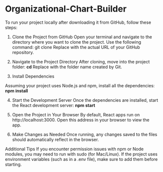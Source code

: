 # Organizational-Chart-Builder

To run your project locally after downloading it from GitHub, follow these steps:

1. Clone the Project from GitHub
Open your terminal and navigate to the directory where you want to clone the project. Use the following command:
git clone <repository-url>
Replace <repository-url> with the actual URL of your GitHub repository.

2. Navigate to the Project Directory
After cloning, move into the project folder:
**cd <project-folder-name>**
Replace <project-folder-name> with the folder name created by Git.

3. Install Dependencies

Assuming your project uses Node.js and npm, install all the dependencies:
**npm install**

4. Start the Development Server
Once the dependencies are installed, start the React development server:
**npm start**

5. Open the Project in Your Browser
By default, React apps run on http://localhost:3000. Open this address in your browser to view the app.

6. Make Changes as Needed
Once running, any changes saved to the files should automatically reflect in the browser.

Additional Tips
If you encounter permission issues with npm or Node modules, you may need to run with sudo (for Mac/Linux).
If the project uses environment variables (such as in a .env file), make sure to add them before starting.
